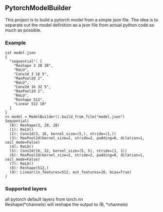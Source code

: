 ## PytorchModelBuilder
This project is to build a pytorch model from a simple json file.
The idea is to separate out the model definition as a json file from actual python code as much as possible.

### Example
```
cat model.json
{
  "sequential": [
    "Reshape 3 28 28",
    "ReLU",
    "Conv1d 3 16 5",
    "MaxPool2d 2",
    "ReLU",
    "Conv2d 16 32 5",
    "MaxPool2d 2",
    "ReLU",
    "Reshape 512",
    "Linear 512 10"
  ]
} 
>> model = ModelBuilder().build_from_file("model.json")
Sequential(
  (0): Reshape(3, 28, 28)
  (1): ReLU()
  (2): Conv1d(3, 16, kernel_size=(5,), stride=(1,))
  (3): MaxPool2d(kernel_size=2, stride=2, padding=0, dilation=1, ceil_mode=False)
  (4): ReLU()
  (5): Conv2d(16, 32, kernel_size=(5, 5), stride=(1, 1))
  (6): MaxPool2d(kernel_size=2, stride=2, padding=0, dilation=1, ceil_mode=False)
  (7): ReLU()
  (8): Reshape(512,)
  (9): Linear(in_features=512, out_features=10, bias=True)
)
``` 

### Supported layers
all pytorch default layers from torch.nn <br>
Reshape(*channels) will reshape the output to (B, *channels)